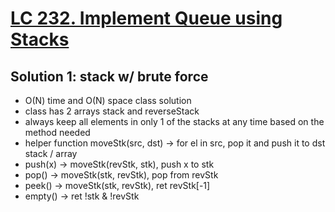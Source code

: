 # [LC 232. Implement Queue using Stacks](https://leetcode.com/problems/implement-queue-using-stacks/)

## Solution 1: stack w/ brute force

- O(N) time and O(N) space class solution
- class has 2 arrays stack and reverseStack
- always keep all elements in only 1 of the stacks at any time based on the method needed
- helper function moveStk(src, dst) -> for el in src, pop it and push it to dst stack / array
- push(x) -> moveStk(revStk, stk), push x to stk
- pop() -> moveStk(stk, revStk), pop from revStk
- peek() -> moveStk(stk, revStk), ret revStk\[-1]
- empty() -> ret !stk & !revStk
